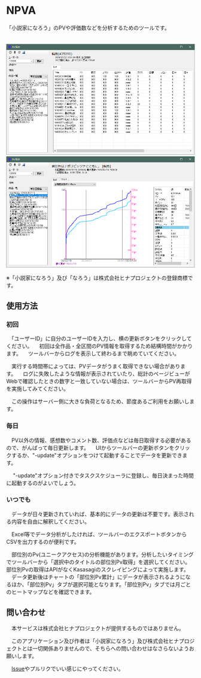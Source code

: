 # NPVA
「小説家になろう」のPVや評価数などを分析するためのツールです。

　![全作品サマリ](SSS/sss0.png)
　![作品PVグラフ](SSS/sss1.png)

※「小説家になろう」及び「なろう」は株式会社ヒナプロジェクトの登録商標です。

## 使用方法

### 初回

　「ユーザーID」に自分のユーザーIDを入力し、横の更新ボタンをクリックしてください。
　初回は全作品・全区間のPV情報を取得するため結構時間がかかります。
　ツールバーからログを表示して終わるまで眺めていてください。

　実行する時間帯によっては、PVデータがうまく取得できない場合があります。
　ログに失敗したような情報が表示されていたり、総計のページビューがWebで確認したときの数字と一致していない場合は、ツールバーからPV再取得を実施してみてください。

　この操作はサーバー側に大きな負荷となるため、節度あるご利用をお願いします。


### 毎日

　PV以外の情報、感想数やコメント数、評価点などは毎日取得する必要があるので、がんばって毎日更新します。
　UIからツールバーの更新ボタンをクリックするか、"-update"オプションをつけて起動することでデータを更新できます。

　 "-update"オプション付きでタスクスケジューラに登録し、毎日決まった時間に起動するのがよいでしょう。


### いつでも

　データが日々更新されていれば、基本的にデータの更新は不要です。表示される内容を自由に解釈してください。


　Excel等でデータ分析がしたければ、ツールバーのエクスポートボタンからCSVを出力するのが便利です。


　部位別のPv(ユニークアクセス)の分析機能があります。分析したいタイミングでツールバーから「選択中のタイトルの部位別Pv取得」を選択してください。部位別Pvの取得はAPIがなくKasasagiのスクレイピングによって実施します。  
　データ更新後はチャートの「部位別Pv累計」にデータが表示されるようになるほか、「部位別Pv」タブが選択可能となります。「部位別Pv」タブでは月ごとのヒートマップなどを確認できます。


## 問い合わせ

　本サービスは株式会社ヒナプロジェクトが提供するものではありません。

　このアプリケーション及び作者は「小説家になろう」及び株式会社ヒナプロジェクトとは一切関係ありませんので、そちらへの問い合わせはなさらないようお願いします。

　[Issue](https://github.com/lordhollow/NPVA/issues)やプルリクでいい感じにやってください。

